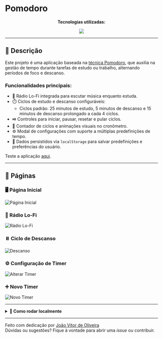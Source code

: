 # Pomodoro

<div align="center">
  <p><strong>Tecnologias utilizadas:</strong></p>
  <a href="https://github.com/Joao-Vtr-Oliveira/pomodoro">
    <img src="https://skillicons.dev/icons?i=ts,angular,tailwind,jest" />
  </a>
</div>

---

## 📌 Descrição

Este projeto é uma aplicação baseada na [técnica Pomodoro](https://pt.wikipedia.org/wiki/T%C3%A9cnica_pomodoro), que auxilia na gestão de tempo durante tarefas de estudo ou trabalho, alternando períodos de foco e descanso.

### Funcionalidades principais:

* 🎵 Rádio Lo-Fi integrada para escutar música enquanto estuda.
* ⏱️ Ciclos de estudo e descanso configuráveis:
  * Ciclos padrão: 25 minutos de estudo, 5 minutos de descanso e 15 minutos de descanso prolongado a cada 4 ciclos.
* ⏯️ Controles para iniciar, pausar, resetar e pular ciclos.
* 🔁 Contador de ciclos e animações visuais no cronômetro.
* ⚙️ Modal de configurações com suporte a múltiplas predefinições de tempo.
* 💾 Dados persistidos via `localStorage` para salvar predefinições e preferências do usuário.

Teste a aplicação [aqui](https://pomodoro-three-ruddy.vercel.app/).

---

## 📄 Páginas

### 🖥️ Página Inicial
![Página Inicial](https://github.com/user-attachments/assets/f2b71d36-d48a-42ed-ac7e-e2f39af71f7d)

### 🎵 Rádio Lo-Fi
![Rádio Lo-Fi](https://github.com/user-attachments/assets/08886054-3688-462f-a7a9-d916fb4eca08)

### ⏸️ Ciclo de Descanso
![Descanso](https://github.com/user-attachments/assets/aafa6b5e-c757-412f-aa1e-fe91aa2590f1)

### ⚙️ Configuração de Timer
![Alterar Timer](https://github.com/user-attachments/assets/67aa530d-ddc5-4755-85f9-800934553c0e)

### ➕ Novo Timer
![Novo Timer](https://github.com/user-attachments/assets/4e360979-870c-46e0-ae43-f604e445b49e)

---

<details>
  <summary><strong>🚀 Como rodar localmente</strong></summary>

### 1. Clone o repositório

```bash
git clone https://github.com/Joao-Vtr-Oliveira/pomodoro.git
cd pomodoro
```

### 2. Instale as dependências

```bash
npm install
```

### 3. Inicie o servidor de desenvolvimento

```bash
ng serve
```

### 4. Acesse em

```
http://localhost:4200
```

</details>

---

Feito com dedicação por [João Vitor de Oliveira](https://github.com/Joao-Vtr-Oliveira)  
Dúvidas ou sugestões? Fique à vontade para abrir uma *issue* ou contribuir.